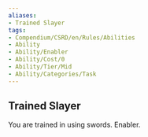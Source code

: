```yaml
---
aliases:
- Trained Slayer
tags:
- Compendium/CSRD/en/Rules/Abilities
- Ability
- Ability/Enabler
- Ability/Cost/0
- Ability/Tier/Mid
- Ability/Categories/Task
---
```


  
## Trained Slayer  
You are trained in using swords. Enabler.
